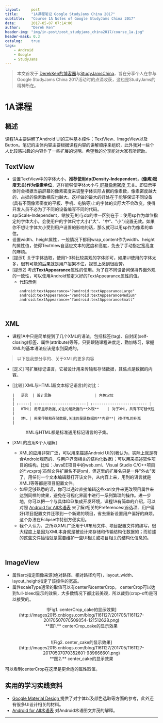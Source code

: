 ```yaml
---
layout:     post
title:      "1A课程笔记 Google StudyJams China 2017"
subtitle:   "Course 1A Notes of Google StudyJams China 2017"
date:       2017-05-07 07:14:00
author:     "Derek Ken"
header-img: "img/in-post/post_studyjams_china2017/course_1a.jpg"
header-mask: 0.3
catalog:    true
tags:
    - Android
    - Google
    - StudyJams
---
```


> 本文首发于 [DerekKen的博客园](http://www.cnblogs.com/DerekKen/p/6819390.html)与[StudyJamsChina](https://www.studyjamscn.com/thread-20263-1-1.html)，旨在分享个人在参与Google StudyJams China 2017活动时的点滴收获，这也是StudyJams的精神所在。

# **1A课程**

## **概述**
课程1A主要讲解了Android UI的三种基本控件：TextView、ImageView以及Button。笔记的主体内容主要根据课程内容的讲解顺序来组织，此外我对一些个人比较感兴趣的内容作了一些扩展的说明。希望我的分享能对大家有所帮助。
## **TextView**
- 设置TextView中的字体大小，**推荐使用dp(Density-Independent，(像素)密度无关)作为像素单位**，这样能够使字体大小与<u>[ 屏幕像素密度 ](http://baike.baidu.com/item/%E5%83%8F%E7%B4%A0%E5%AF%86%E5%BA%A6)</u>无关。即显示字体时会根据当前屏幕的像素密度来调整字体实际占据的像素数，像素密度越大的，占据的像素数相应也越大。这样做的最大的好处在于能够保证不同设备(具有不同像素密度的平板、手机、电脑等)上的字体的实际大不会改变，使得开发人员不必为了不同的设备编写不同的代码。
- sp(Scale-Independent，缩放无关)与dp的唯一区别在于：使用sp作为单位指定的字体大小，会使用户的字体尺寸大小("大"、"中"、"小")设置无效。如果你不想让字体大小受到用户设置的影响的话，那么就可以用sp作为像素的单位。
- 设置width、height属性，一般情况下都用wrap_content作为width、height的属性值，使得TextView自适应文本的宽度和高度，免去了手动指定宽高度的麻烦。
- [提示1] 关于字体选取，使用1-3种比较美观的字体即可，如果UI使用的字体太多，很有可能的后果就是用户招架不住，视觉上感到很疲劳。
- [提示2] 考虑**TextAppearance**属性的使用。为了在不同设备间保持界面外观的一致性，可以使用Android预定义好的TextAppearance属性的值。
    - 代码示例
        ```
        android:textAppearance="?android:textAppearanceLarge"
        android:textAppearance="?android:textAppearanceMedium"
        android:textAppearance="?android:textAppearanceSmall"
        ```
<br>

## **XML**
- 课程1A中只是简单提到了几个XML的语法，包括标签(tag)、自封闭(self-closing)标签、属性(attribute)等等。只要跟随课程进度走，勤加练习，掌握XML的基本语法应该是水到渠成的。
> 以下是我想分享的、关于XML的更多内容
- [定义] 可扩展标记语言，它被设计用来传输和存储数据，其焦点是数据的内容。
- [比较] XML与HTML(超文本标记语言)的对比：
        
      |   语言  | 设计思路                    | 角色定位                       |
      | :-----| :-----------------------| :------------------------- |
      |   HTML| 用来显示数据,关注的是数据的**外观**    | 对于XML，具有不可替代性              |
      |   XML | 用来传输和存储数据,关注的是是数据的**内容**| 对HTML的补充                   |
  &ensp; &ensp; &ensp; &ensp; XML与HTML都是标准通用标记语言的子集。

- [XML的应用&个人理解] 
     - XML的应用非常广泛，可以用来描述Android UI的(我认为，实际上就是符合Android规范的、与用户界面相关的结构化数据)；可以用来描述软件项目的结构。比如：JavaEE项目中的web.xml、Visual Studio C/C++项目的*.vcxproj(虽然文件扩展名不是xml，但这里的扩展名只是一件"外衣"罢了，用任何一个文本编辑器打开该文件，从内容上来，用到的语言就是XML)等等都是项目配置文件。
     - 如果足够熟悉的话，你可以通过直接编辑这些xml文件来更改项目属性来达到同样的效果，避免在可视化界面中进行一系列繁琐的操作。进一步地，你可以把一个与具体IDE(集成开发环境，课程1A有简单的介绍，可以对照 <u>[Android for All术语表](https://s3.cn-north-1.amazonaws.com.cn/static-documents/nd803/Android+for+All+%EF%BC%8D+Vocabulary+Glossary.pdf)</u> 来了解)相关的Preferences(首选项、用户偏好)项目配置文件迁移到一个新建的项目，省去重新设置用户偏好的麻烦。这个办法在Eclipse中特别方便实用。
     - 我个人认为，之所以XML广泛用于UI布局文件、项目配置文件的编写，很大程度上是因为XML本身就是被设计来存储和传输结构化数据的；而前述的这些文件恰恰就是需要维护一些UI相关或项目相关的结构化信息的。
<br>

## **ImageView**
 - 属性src指定图像来源(绝对路径、相对路径均可)，layout_width、layout_height指定了该控件的宽高。
 - 属性scaleType通常的取值可以有center和centerCrop。 centerCrop可以达到full-bleed显示的效果，大多数情况下都比较美观，所以裁剪(crop-off)是可以接受的。
<center> ![Fig1. centerCrop_cake的显示效果](http://images2015.cnblogs.com/blog/1161127/201705/1161127-20170507070509054-121512628.png)</center>
 <center>**图1.** centerCrop_cake的显示效果 </center>
<br><br>
<center> ![Fig2. center_cake的显示效果](http://images2015.cnblogs.com/blog/1161127/201705/1161127-20170507070352601-989666601.png)</center> 
<center> **图2.** center_cake的显示效果 </center>


可以看到centerCrop在这里是更合适的属性取值。

## **实用的学习实践资料**
- <u>[Google Material Design](https://material.io/guidelines/style/color.html#color-color-palette) </u>提供了对字体以及颜色选取等方面的参考，此外还有很多UI设计相关的材料。
- <u>[Android for All术语表](https://s3.cn-north-1.amazonaws.com.cn/static-documents/nd803/Android+for+All+%EF%BC%8D+Vocabulary+Glossary.pdf)</u> 对Android术语图文并茂的解释。

---

[1]: http://nerds.airbnb.com/isomorphic-javascript-future-web-apps/ "Isomorphic JavaScript: The Future of Web Apps"

[2]: https://medium.com/@mjackson/universal-javascript-4761051b7ae9#.unrzyz3b2 "Universal JavaScript"

[3]: https://en.wikipedia.org/wiki/Ajax_(programming) "Ajax - Wikipedia"

[4]: https://en.wikipedia.org/wiki/Responsive_web_design "Responsive Web Design - Wikipedia"

[5]: http://www.adobe.com/products/air.html "Adobe AIR Application"